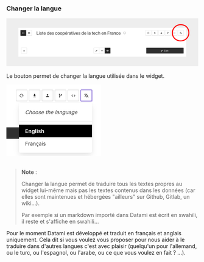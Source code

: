 ### Changer la langue

<div>
  <img
    alt="TUTORIAL-ACTIONS-CHANGE_LOCALE"
    src="https://raw.githubusercontent.com/multi-coop/datami-website-content/main/images/tutorial/commented/tutorial-09.png"
    />
</div>

Le bouton <span class="icon"><i class="mdi mdi-translate"></i></span> permet de changer la langue utilisée dans le widget.

<div>
  <img
    alt="TUTORIAL-ACTIONS-CHANGE_LOCALE-DIALOG"
    src="https://raw.githubusercontent.com/multi-coop/datami-website-content/main/images/tutorial/actions-language.png"
    />
</div>

<br>

> **Note** :
>  
> Changer la langue permet de traduire tous les textes propres au widget lui-même mais pas les textes contenus dans les données (car elles sont maintenues et hébergées "ailleurs" sur Github, Gitlab, un wiki...).
>
> Par exemple si un markdown importé dans Datami est écrit en swahili, il reste et s'affiche en swahili... 

Pour le moment Datami est développé et traduit en français et anglais uniquement. Cela dit si vous voulez vous proposer pour nous aider à le traduire dans d'autres langues c'est avec plaisir (quelqu'un pour l'allemand, ou le turc, ou l'espagnol, ou l'arabe, ou ce que vous voulez en fait ? ...).

